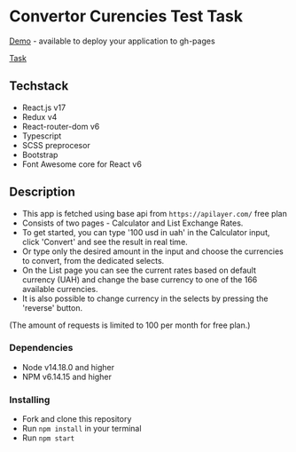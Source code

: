 # Convertor Curencies Test Task

[Demo](https://nadiyahr.github.io/convertor/) - available to deploy your application to gh-pages

[Task](https://docs.google.com/document/d/1e8OCo1ou1gaHB1FhaLVWUj3hz62pfpQVS1ZQd1N8g-c/edit?usp=sharing)

## Techstack

* React.js v17
* Redux v4
* React-router-dom v6
* Typescript
* SCSS preprocesor
* Bootstrap
* Font Awesome core for React v6

## Description

- This app is fetched using base api from `https://apilayer.com/` free plan
- Consists of two pages - Calculator and List Exchange Rates.
- To get started, you can type '100 usd in uah' in the Calculator input, click 'Convert' and see the result in real time.
- Or type only the desired amount in the input and choose the currencies to convert, from the dedicated selects.
- On the List page you can see the current rates based on default currency (UAH) and change the base currency to one of the 166 available currencies.
- It is also possible to change currency in the selects by pressing the 'reverse' button.

(The amount of requests is limited to 100 per month for free plan.)

### Dependencies

* Node v14.18.0 and higher
* NPM v6.14.15 and higher

### Installing

- Fork and clone this repository
- Run `npm install` in your terminal
- Run `npm start`
